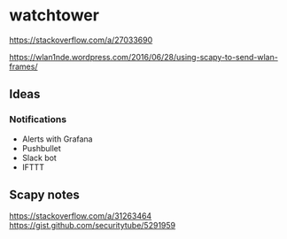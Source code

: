 # watchtower


https://stackoverflow.com/a/27033690

https://wlan1nde.wordpress.com/2016/06/28/using-scapy-to-send-wlan-frames/


## Ideas

### Notifications
* Alerts with Grafana
* Pushbullet
* Slack bot
* IFTTT


## Scapy notes
https://stackoverflow.com/a/31263464
https://gist.github.com/securitytube/5291959
